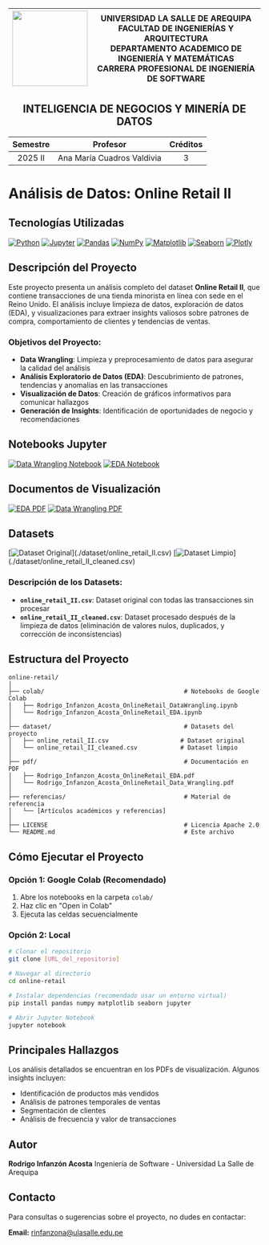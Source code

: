 <div align="center">
<table>
    <thead>
        <tr>
            <th>
                <img src="https://github.com/RodrigoStranger/imagenes-la-salle/blob/main/logo_secundario_color.png?raw=true" width="150"/>
            </th>
            <th>
                <span style="font-weight:bold;">UNIVERSIDAD LA SALLE DE AREQUIPA</span><br />
                <span style="font-weight:bold;">FACULTAD DE INGENIERÍAS Y ARQUITECTURA</span><br />
                <span style="font-weight:bold;">DEPARTAMENTO ACADEMICO DE INGENIERÍA Y MATEMÁTICAS</span><br />
                <span style="font-weight:bold;">CARRERA PROFESIONAL DE INGENIERÍA DE SOFTWARE</span>
            </th>            
        </tr>
    </thead>
</table>
</div>

<div align="center">
  <h2 style="font-weight:bold;">INTELIGENCIA DE NEGOCIOS Y MINERÍA DE DATOS</h2>
</div>

<div align="center">
<table>
    <thead>
        <tr>
            <th><strong>Semestre</strong></th>
            <th><strong>Profesor</strong></th>
            <th><strong>Créditos</strong></th>
        </tr>
    </thead>
    <tbody>
        <tr>
            <td align="center">2025 II</td>
            <td align="center">Ana María Cuadros Valdivia</td>
            <td align="center">3</td>
        </tr>
    </tbody>
</table>
</div>

# Análisis de Datos: Online Retail II

## Tecnologías Utilizadas

[![Python](https://img.shields.io/badge/Python-3776AB?style=for-the-badge&logo=python&logoColor=white)](https://www.python.org/)
[![Jupyter](https://img.shields.io/badge/Jupyter-F37626?style=for-the-badge&logo=jupyter&logoColor=white)](https://jupyter.org/)
[![Pandas](https://img.shields.io/badge/Pandas-150458?style=for-the-badge&logo=pandas&logoColor=white)](https://pandas.pydata.org/)
[![NumPy](https://img.shields.io/badge/NumPy-013243?style=for-the-badge&logo=numpy&logoColor=white)](https://numpy.org/)
[![Matplotlib](https://img.shields.io/badge/Matplotlib-11557c?style=for-the-badge&logo=plotly&logoColor=white)](https://matplotlib.org/)
[![Seaborn](https://img.shields.io/badge/Seaborn-3776AB?style=for-the-badge&logo=python&logoColor=white)](https://seaborn.pydata.org/)
[![Plotly](https://img.shields.io/badge/Plotly-3F4F75?style=for-the-badge&logo=plotly&logoColor=white)](https://plotly.com/)

## Descripción del Proyecto

Este proyecto presenta un análisis completo del dataset **Online Retail II**, que contiene transacciones de una tienda minorista en línea con sede en el Reino Unido. El análisis incluye limpieza de datos, exploración de datos (EDA), y visualizaciones para extraer insights valiosos sobre patrones de compra, comportamiento de clientes y tendencias de ventas.

### Objetivos del Proyecto:
- **Data Wrangling**: Limpieza y preprocesamiento de datos para asegurar la calidad del análisis
- **Análisis Exploratorio de Datos (EDA)**: Descubrimiento de patrones, tendencias y anomalías en las transacciones
- **Visualización de Datos**: Creación de gráficos informativos para comunicar hallazgos
- **Generación de Insights**: Identificación de oportunidades de negocio y recomendaciones


## Notebooks Jupyter

[![Data Wrangling Notebook](https://img.shields.io/badge/Data_Wrangling-Notebook-FF6F00?style=for-the-badge&logo=jupyter&logoColor=white)](./colab/Rodrigo_Infanzon_Acosta_OnlineRetail_DataWrangling.ipynb)
[![EDA Notebook](https://img.shields.io/badge/EDA-Notebook-F37626?style=for-the-badge&logo=jupyter&logoColor=white)](./colab/Rodrigo_Infanzon_Acosta_OnlineRetail_EDA.ipynb)


## Documentos de Visualización

[![EDA PDF](https://img.shields.io/badge/EDA-Análisis_Exploratorio-DC143C?style=for-the-badge&logo=adobeacrobatreader&logoColor=white)](./pdf/Rodrigo_Infanzon_Acosta_OnlineRetail_EDA.pdf)
[![Data Wrangling PDF](https://img.shields.io/badge/Data_Wrangling-Limpieza_de_Datos-1E90FF?style=for-the-badge&logo=adobeacrobatreader&logoColor=white)](./pdf/Rodrigo_Infanzon_Acosta_OnlineRetail_Data_Wrangling.pdf)


## Datasets

[![Dataset Original](https://img.shields.io/badge/Dataset-Original_(94.8_MB)-FFD700?style=for-the-badge&logo=databricks&logoColor=white)](./dataset/online_retail_II.csv)
[![Dataset Limpio](https://img.shields.io/badge/Dataset-Limpio_(70.5_MB)-32CD32?style=for-the-badge&logo=databricks&logoColor=white)](./dataset/online_retail_II_cleaned.csv)

### Descripción de los Datasets:
- **`online_retail_II.csv`**: Dataset original con todas las transacciones sin procesar
- **`online_retail_II_cleaned.csv`**: Dataset procesado después de la limpieza de datos (eliminación de valores nulos, duplicados, y corrección de inconsistencias)


## Estructura del Proyecto

```
online-retail/
│
├── colab/                                       # Notebooks de Google Colab
│   ├── Rodrigo_Infanzon_Acosta_OnlineRetail_DataWrangling.ipynb
│   └── Rodrigo_Infanzon_Acosta_OnlineRetail_EDA.ipynb
│
├── dataset/                                     # Datasets del proyecto
│   ├── online_retail_II.csv                    # Dataset original
│   └── online_retail_II_cleaned.csv            # Dataset limpio
│
├── pdf/                                         # Documentación en PDF
│   ├── Rodrigo_Infanzon_Acosta_OnlineRetail_EDA.pdf
│   └── Rodrigo_Infanzon_Acosta_OnlineRetail_Data_Wrangling.pdf
│
├── referencias/                                 # Material de referencia
│   └── [Artículos académicos y referencias]
│
├── LICENSE                                      # Licencia Apache 2.0
└── README.md                                    # Este archivo
```

## Cómo Ejecutar el Proyecto

### Opción 1: Google Colab (Recomendado)
1. Abre los notebooks en la carpeta `colab/`
2. Haz clic en "Open in Colab"
3. Ejecuta las celdas secuencialmente

### Opción 2: Local
```bash
# Clonar el repositorio
git clone [URL_del_repositorio]

# Navegar al directorio
cd online-retail

# Instalar dependencias (recomendado usar un entorno virtual)
pip install pandas numpy matplotlib seaborn jupyter

# Abrir Jupyter Notebook
jupyter notebook
```

## Principales Hallazgos

Los análisis detallados se encuentran en los PDFs de visualización. Algunos insights incluyen:
- Identificación de productos más vendidos
- Análisis de patrones temporales de ventas
- Segmentación de clientes
- Análisis de frecuencia y valor de transacciones

## Autor

**Rodrigo Infanzón Acosta**
Ingeniería de Software - Universidad La Salle de Arequipa


## Contacto

Para consultas o sugerencias sobre el proyecto, no dudes en contactar:

**Email:** rinfanzona@ulasalle.edu.pe